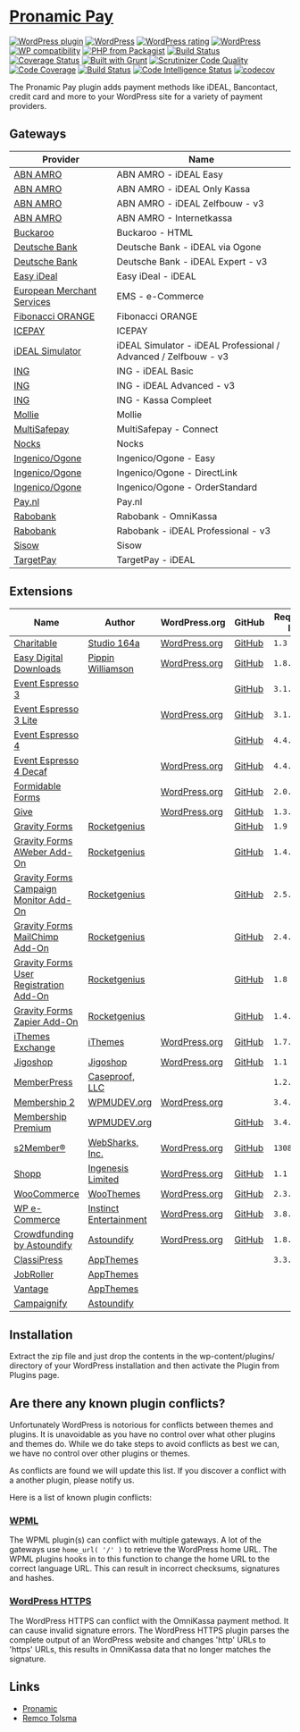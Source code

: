 # [Pronamic Pay](https://www.pronamic.eu/plugins/pronamic-ideal/)

[![WordPress plugin](https://img.shields.io/wordpress/plugin/v/pronamic-ideal.svg)](https://www.pronamic.eu/plugins/pronamic-ideal/)
[![WordPress](https://img.shields.io/wordpress/plugin/dt/pronamic-ideal.svg)](https://www.pronamic.eu/plugins/pronamic-ideal/)
[![WordPress rating](https://img.shields.io/wordpress/plugin/r/pronamic-ideal.svg)](https://www.pronamic.eu/plugins/pronamic-ideal/)
[![WordPress](https://img.shields.io/wordpress/v/pronamic-ideal.svg)](https://www.pronamic.eu/plugins/pronamic-ideal/)
[![WP compatibility](https://plugintests.com/plugins/pronamic-ideal/wp-badge.svg)](https://plugintests.com/plugins/pronamic-ideal/latest-report)
[![PHP from Packagist](https://img.shields.io/packagist/php-v/wp-pay/core.svg)]()
[![Build Status](https://travis-ci.org/pronamic/wp-pronamic-ideal.svg?branch=develop)](https://travis-ci.org/pronamic/wp-pronamic-ideal)
[![Coverage Status](https://coveralls.io/repos/github/pronamic/wp-pronamic-ideal/badge.svg?branch=develop)](https://coveralls.io/github/pronamic/wp-pronamic-ideal?branch=develop)
[![Built with Grunt](https://gruntjs.com/cdn/builtwith.svg)](http://gruntjs.com/)
[![Scrutinizer Code Quality](https://scrutinizer-ci.com/g/pronamic/wp-pronamic-ideal/badges/quality-score.png?b=develop)](https://scrutinizer-ci.com/g/pronamic/wp-pronamic-ideal/?branch=develop)
[![Code Coverage](https://scrutinizer-ci.com/g/pronamic/wp-pronamic-ideal/badges/coverage.png?b=develop)](https://scrutinizer-ci.com/g/pronamic/wp-pronamic-ideal/?branch=develop)
[![Build Status](https://scrutinizer-ci.com/g/pronamic/wp-pronamic-ideal/badges/build.png?b=develop)](https://scrutinizer-ci.com/g/pronamic/wp-pronamic-ideal/build-status/develop)
[![Code Intelligence Status](https://scrutinizer-ci.com/g/pronamic/wp-pronamic-ideal/badges/code-intelligence.svg?b=develop)](https://scrutinizer-ci.com/code-intelligence)
[![codecov](https://codecov.io/gh/pronamic/wp-pronamic-ideal/branch/develop/graph/badge.svg)](https://codecov.io/gh/pronamic/wp-pronamic-ideal)

The Pronamic Pay plugin adds payment methods like iDEAL, Bancontact, credit card and more to your WordPress site for a variety of payment providers.


## Gateways

| Provider | Name |
| -------- | ---- |
| [ABN AMRO](https://www.abnamro.nl/) | ABN AMRO - iDEAL Easy |
| [ABN AMRO](https://www.abnamro.nl/) | ABN AMRO - iDEAL Only Kassa |
| [ABN AMRO](https://www.abnamro.nl/) | ABN AMRO - iDEAL Zelfbouw - v3 |
| [ABN AMRO](https://www.abnamro.nl/) | ABN AMRO - Internetkassa |
| [Buckaroo](https://www.buckaroo.nl/) | Buckaroo - HTML |
| [Deutsche Bank](https://deutschebank.nl/) | Deutsche Bank - iDEAL via Ogone |
| [Deutsche Bank](https://deutschebank.nl/) | Deutsche Bank - iDEAL Expert - v3 |
| [Easy iDeal](http://www.easy-ideal.com/) | Easy iDeal - iDEAL |
| [European Merchant Services](https://emspay.nl/) | EMS - e-Commerce |
| [Fibonacci ORANGE](http://www.fibonacciorange.nl/) | Fibonacci ORANGE |
| [ICEPAY](https://icepay.nl/) | ICEPAY |
| [iDEAL Simulator](https://www.ideal-simulator.nl/) | iDEAL Simulator - iDEAL Professional / Advanced / Zelfbouw - v3 |
| [ING](https://www.ing.nl/) | ING - iDEAL Basic |
| [ING](https://www.ing.nl/) | ING - iDEAL Advanced - v3 |
| [ING](https://www.ing.nl/) | ING - Kassa Compleet |
| [Mollie](https://www.mollie.nl/) | Mollie |
| [MultiSafepay](https://www.multisafepay.com/) | MultiSafepay - Connect |
| [Nocks](https://www.nocks.com/) | Nocks |
| [Ingenico/Ogone](https://payment-services.ingenico.com/) | Ingenico/Ogone - Easy |
| [Ingenico/Ogone](https://payment-services.ingenico.com/) | Ingenico/Ogone - DirectLink |
| [Ingenico/Ogone](https://payment-services.ingenico.com/) | Ingenico/Ogone - OrderStandard |
| [Pay.nl](https://www.pay.nl/) | Pay.nl |
| [Rabobank](https://www.rabobank.nl/) | Rabobank - OmniKassa |
| [Rabobank](https://www.rabobank.nl/) | Rabobank - iDEAL Professional - v3 |
| [Sisow](https://www.sisow.nl/) | Sisow |
| [TargetPay](https://www.targetpay.com/) | TargetPay - iDEAL |


## Extensions

| Name | Author | WordPress.org | GitHub | Requires at least | Tested up to |
| ---- | ------ | ------------- | ------ | ----------------- | ------------ |
| [Charitable](https://www.wpcharitable.com/) | [Studio 164a](http://164a.com/) | [WordPress.org](https://wordpress.org/plugins/charitable/) | [GitHub](https://github.com/Charitable/Charitable) | `1.3` | `1.6.7` |
| [Easy Digital Downloads](https://easydigitaldownloads.com/) | [Pippin Williamson](http://pippinsplugins.com/) | [WordPress.org](http://wordpress.org/plugins/easy-digital-downloads/) | [GitHub](https://github.com/easydigitaldownloads/Easy-Digital-Downloads) | `1.8.6` | `2.9.9` |
| [Event Espresso 3](http://eventespresso.com/) |  |  | [GitHub](https://github.com/eventespresso/event-espresso-legacy) | `3.1.24` | `3.1.35.P` |
| [Event Espresso 3 Lite](http://eventespresso.com/) |  | [WordPress.org](http://wordpress.org/plugins/event-espresso-free/) | [GitHub](https://github.com/eventespresso/event-espresso-core) | `3.1.29.1.L` | `3.1.37.12.L` |
| [Event Espresso 4](http://eventespresso.com/) |  |  | [GitHub](https://github.com/eventespresso/event-espresso-core) | `4.4.7.p` | `4.9.76.p` |
| [Event Espresso 4 Decaf](http://eventespresso.com/) |  | [WordPress.org](https://wordpress.org/plugins/event-espresso-decaf/) | [GitHub](https://github.com/eventespresso/event-espresso-core) | `4.4.4.decaf` | `4.9.75.decaf` |
| [Formidable Forms](https://formidableforms.com/) |  | [WordPress.org](https://wordpress.org/plugins/formidable/) | [GitHub](https://github.com/Strategy11/formidable-forms) | `2.0.22` | `2.05.06` |
| [Give](https://givewp.com/) |  | [WordPress.org](https://wordpress.org/plugins/give/) | [GitHub](https://github.com/WordImpress/Give) | `1.3.6` | `2.3.0` |
| [Gravity Forms](http://www.gravityforms.com/) | [Rocketgenius](http://www.rocketgenius.com/) |  | [GitHub](https://github.com/gravityforms/gravityforms) | `1.9` | `2.4.3` |
| [Gravity Forms AWeber Add-On](http://www.gravityforms.com/add-ons/aweber/) | [Rocketgenius](http://www.rocketgenius.com/) |  | [GitHub](https://github.com/gravityforms/gravityformsaweber) | `1.4.2` | `1.4.2` |
| [Gravity Forms Campaign Monitor Add-On](http://www.gravityforms.com/add-ons/campaign-monitor/) | [Rocketgenius](http://www.rocketgenius.com/) |  | [GitHub](https://github.com/gravityforms/gravityformscampaignmonitor) | `2.5.1` | `2.5.1` |
| [Gravity Forms MailChimp Add-On](http://www.gravityforms.com/add-ons/mailchimp/) | [Rocketgenius](http://www.rocketgenius.com/) |  | [GitHub](https://github.com/gravityforms/gravityformsmailchimp) | `2.4.1` | `4.1` |
| [Gravity Forms User Registration Add-On](http://www.gravityforms.com/add-ons/user-registration/) | [Rocketgenius](http://www.rocketgenius.com/) |  | [GitHub](https://github.com/gravityforms/gravityformsmailchimp) | `1.8` | `3.9.2` |
| [Gravity Forms Zapier Add-On](http://www.gravityforms.com/add-ons/zapier/) | [Rocketgenius](http://www.rocketgenius.com/) |  | [GitHub](https://github.com/gravityforms/gravityformszapier) | `1.4.2` | `2.1` |
| [iThemes Exchange](http://ithemes.com/exchange/) | [iThemes](http://ithemes.com/) | [WordPress.org](http://wordpress.org/plugins/ithemes-exchange/) | [GitHub](https://github.com/wp-plugins/ithemes-exchange) | `1.7.14` | `1.36.5` |
| [Jigoshop](https://www.jigoshop.com/) | [Jigoshop](https://www.jigoshop.com/) | [WordPress.org](https://wordpress.org/plugins/jigoshop/) | [GitHub](https://github.com/jigoshop/jigoshop) | `1.1` | `1.18.4` |
| [MemberPress](https://www.memberpress.com/) | [Caseproof, LLC](http://www.caseproof.com/) |  |  | `1.2.4` | `1.3.36` |
| [Membership 2](http://wordpress.org/plugins/membership/) | [WPMUDEV.org](http://www.wpmudev.org/) | [WordPress.org](http://wordpress.org/plugins/membership/) |  | `3.4.4.1` | `4.0.0.7` |
| [Membership Premium](https://premium.wpmudev.org/project/membership/) | [WPMUDEV.org](http://www.wpmudev.org/) |  | [GitHub](https://github.com/pronamic-wpmudev/membership-premium) | `3.4.6` | `3.5.1.3` |
| [s2Member®](http://www.s2member.com/) | [WebSharks, Inc.](http://www.websharks-inc.com/) | [WordPress.org](http://wordpress.org/plugins/s2member/) | [GitHub](https://github.com/WebSharks/s2Member) | `130816` | `170722` |
| [Shopp](https://shopplugin.net/) | [Ingenesis Limited](http://ingenesis.net/) | [WordPress.org](http://wordpress.org/plugins/shopp/) | [GitHub](https://github.com/ingenesis/shopp) | `1.1` | `1.3.5` |
| [WooCommerce](http://www.woothemes.com/woocommerce/) | [WooThemes](http://www.woothemes.com/) | [WordPress.org](http://wordpress.org/plugins/woocommerce/) | [GitHub](https://github.com/woothemes/woocommerce) | `2.3.0` | `3.5.2` |
| [WP e-Commerce](http://getshopped.org/) | [Instinct Entertainment](http://instinct.co.nz/) | [WordPress.org](http://wordpress.org/plugins/wp-e-commerce/) | [GitHub](https://github.com/wp-e-commerce/WP-e-Commerce) | `3.8.12.1` | `3.11.3` |
| [Crowdfunding by Astoundify](http://wordpress.org/plugins/appthemer-crowdfunding/) | [Astoundify](http://www.astoundify.com/) | [WordPress.org](http://wordpress.org/plugins/appthemer-crowdfunding/) | [GitHub](https://github.com/astoundify/crowdfunding/) | `1.8.2` | `1.8.2` |
| [ClassiPress](http://www.appthemes.com/themes/classipress/) | [AppThemes](http://www.appthemes.com/) |  |  | `3.3.1` | `3.5.3` |
| [JobRoller](http://www.appthemes.com/themes/jobroller/) | [AppThemes](http://www.appthemes.com/) |  |  |  | `1.7.1` |
| [Vantage](http://www.appthemes.com/themes/vantage/) | [AppThemes](http://www.appthemes.com/) |  |  |  | `1.3.2` |
| [Campaignify](http://www.astoundify.com/) | [Astoundify](http://www.astoundify.com/) |  |  |  | `1.5` |


## Installation

Extract the zip file and just drop the contents in the wp-content/plugins/ directory of your 
WordPress installation and then activate the Plugin from Plugins page.


## Are there any known plugin conflicts?

Unfortunately WordPress is notorious for conflicts between themes and plugins. It is unavoidable as you have no control over what other plugins and themes do. While we do take steps to avoid conflicts as best we can, we have no control over other plugins or themes.

As conflicts are found we will update this list. If you discover a conflict with a another plugin, please notify us.

Here is a list of known plugin conflicts:

### [WPML](https://wpml.org/)

The WPML plugin(s) can conflict with multiple gateways. A lot of the gateways
use `home_url( '/' )` to retrieve the WordPress home URL. The WPML plugins hooks
in to this function to change the home URL to the correct language URL. This
can result in incorrect checksums, signatures and hashes.

### [WordPress HTTPS](https://wordpress.org/plugins/wordpress-https/)

The WordPress HTTPS can conflict with the OmniKassa payment method. It can 
cause invalid signature errors. The WordPress HTTPS plugin parses the complete 
output of an WordPress website and changes 'http' URLs to 'https' URLs, this 
results in OmniKassa data that no longer matches the signature.


## Links

*	[Pronamic](https://www.pronamic.eu/)
*	[Remco Tolsma](https://www.remcotolsma.nl/)
